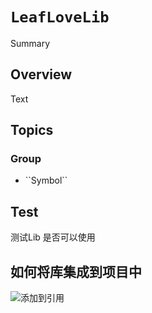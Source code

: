 # ``LeafLoveLib``

<!--@START_MENU_TOKEN@-->Summary<!--@END_MENU_TOKEN@-->

## Overview

<!--@START_MENU_TOKEN@-->Text<!--@END_MENU_TOKEN@-->

## Topics

### <!--@START_MENU_TOKEN@-->Group<!--@END_MENU_TOKEN@-->

- <!--@START_MENU_TOKEN@-->``Symbol``<!--@END_MENU_TOKEN@-->

## Test

测试Lib 是否可以使用


## 如何将库集成到项目中
![添加到引用](添加到应用)

